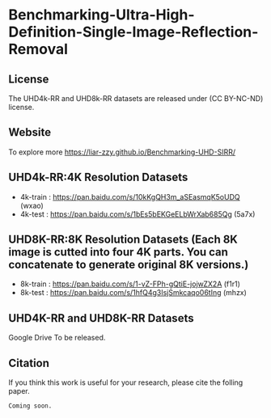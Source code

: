 # Benchmarking-Ultra-High-Definition-Single-Image-Reflection-Removal

## License

The UHD4k-RR and UHD8k-RR datasets are released under (CC BY-NC-ND) license.

## Website
To explore more
https://liar-zzy.github.io/Benchmarking-UHD-SIRR/

## UHD4k-RR:4K Resolution Datasets

- 4k-train : https://pan.baidu.com/s/10kKgQH3m_aSEasmqK5oUDQ (wxao)
- 4k-test   : https://pan.baidu.com/s/1bEs5bEKGeELbWrXab685Qg (5a7x)

## UHD8K-RR:8K Resolution Datasets (Each 8K image is cutted into four 4K parts. You can concatenate to generate original 8K versions.)

- 8k-train : https://pan.baidu.com/s/1-vZ-FPh-gQtiE-jojwZX2A (f1r1)
- 8k-test   : https://pan.baidu.com/s/1hfQ4g3IsjSmkcaqo06tIng (mhzx)

## UHD4K-RR and UHD8K-RR Datasets

Google Drive To be released.

## Citation

If you think this work is useful for your research, please cite the folling paper.

```
Coming soon.

```
